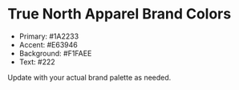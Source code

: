 # True North Apparel Brand Colors

- Primary: #1A2233
- Accent: #E63946
- Background: #F1FAEE
- Text: #222

Update with your actual brand palette as needed.